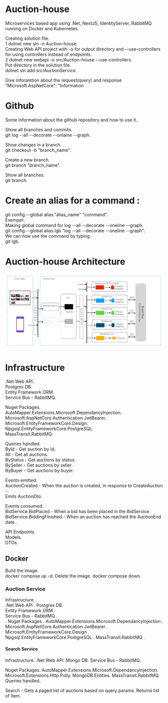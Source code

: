 # Auction-house

Microservices based app using .Net, NextJS, IdentityServer, RabbitMQ running on Docker and Kubernetes.

Creating solution file.  
1 dotnet new sln -n Auction-house.  
Creating Web API project with -o for output directory and --use-controllers for using controllers instead of endpoints.  
2 dotnet new webapi -o src/Auction-house --use-controllers.  
Put directory in the solution file.  
dotnet sln add src/AuctionService.

Give inforamtion about the request(query) and response
"Microsoft.AspNetCore": "Information

# Github

Some information about the github repository and how to use it..

Show all branches and commits.  
git log --all --decorate --onlaine --graph.

Show changes in a branch.  
git checkout -b "branch_name".

Create a new branch.  
git branch "branch_name".

Show all branches.  
git branch.

# Create an alias for a command :

git config --global alias."alias_name" "command".  
Exempel:.  
Making global command for log --all --decorate --oneline --graph.  
git config --global alias.lgb "log --all --decorate --oneline --graph".  
We can now use the command by typing.  
git lgb.

# Auction-house Architecture

![Auction](Auction-house_Architecture.png)

# Infrastructure

.Net Web API.  
Postgres DB.  
Entity Framework ORM.  
Service Bus - RabbitMQ.

Nuget Packages.  
AutoMapper.Extensions.Microsoft.DependancyInjection.  
Microsoft.AspNetCore.Authentication.JwtBearer.  
Microsoft.EntityFrameworkCore.Design.  
Npgsql.EntityFrameworkCore.PostgreSQL.  
MassTransit.RabbitMQ.

Queries handled.  
ById - Get auction by Id.  
All - Get all auctions.  
ByStatus - Get auctions by status.  
BySeller - Get auctions by seller.  
ByBuyer - Get auctions by buyer.

Events emitted.  
AuctionCreated - When the auction is created, in response to CreateAuction -.  
Emits AuctionDto.

Events consumed.  
BidService.BidPlaced - When a bid has been placed in the BidService.  
BidService.BiddingFinished - When an auction has reached the AuctionEnd date..

API Endpoints.  
Models.  
DTOs.

## Docker

Build the image.  
docker compose up -d.
Delete the image.
docker compose down.

### Auction Service

Infrastructure .  
.Net Web API .
Postgres DB.  
Entity Framework ORM.  
Service Bus - RabbitMQ .  
.
Nuget Packages .
AutoMapper.Extensions.Microsoft.DependancyInjection .
Microsoft.AspNetCore.Authentication.JwtBearer .
Microsoft.EntityFrameworkCore.Design .
Npgsql.EntityFrameworkCore.PostgreSQL .
MassTransit.RabbitMQ .

#### Search Service

Infrastructure.
.Net Web API.
Mongo DB.
Service Bus - RabbitMQ.

Nuget Packages.
AutoMapper.Extensions.Microsoft.DependancyInjection.
Microsoft.Extensions.Http.Polly.
MongoDB.Entities.
MassTransit.RabbitMQ.
Queries handled.

Search - Gets a paged list of auctions based on query params. Returns list of Item.

#####
